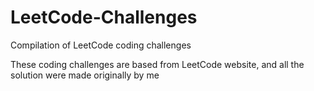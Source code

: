# LeetCode-Challenges
Compilation of LeetCode coding challenges

These coding challenges are based from LeetCode website, and all the solution were made originally by me
